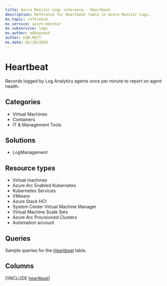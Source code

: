 ```yaml
---
title: Azure Monitor Logs reference - Heartbeat
description: Reference for Heartbeat table in Azure Monitor Logs.
ms.topic: reference
ms.service: azure-monitor
ms.subservice: logs
ms.author: edbaynash
author: EdB-MSFT
ms.date: 02/18/2024
---
```


# Heartbeat

Records logged by Log Analytics agents once per minute to report on agent health.


## Categories

- Virtual Machines
- Containers
- IT & Management Tools

## Solutions

- LogManagement

## Resource types

- Virtual machines
- Azure Arc Enabled Kubernetes
- Kubernetes Services
- VMware
- Azure Stack HCI
- System Center Virtual Machine Manager
- Virtual Machine Scale Sets
- Azure Arc Provisioned Clusters
- Automation account

## Queries

 Sample queries for the [Heartbeat](../queries/heartbeat.md) table.


## Columns
  
[!INCLUDE [heartbeat](.././tables/includes/heartbeat-include.md)]
